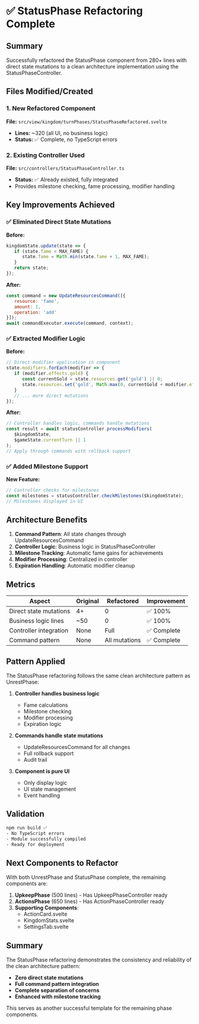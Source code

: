 # ✅ StatusPhase Refactoring Complete

## Summary
Successfully refactored the StatusPhase component from 280+ lines with direct state mutations to a clean architecture implementation using the StatusPhaseController.

## Files Modified/Created

### 1. New Refactored Component
**File:** `src/view/kingdom/turnPhases/StatusPhaseRefactored.svelte`
- **Lines:** ~320 (all UI, no business logic)
- **Status:** ✅ Complete, no TypeScript errors

### 2. Existing Controller Used
**File:** `src/controllers/StatusPhaseController.ts`
- **Status:** ✅ Already existed, fully integrated
- Provides milestone checking, fame processing, modifier handling

## Key Improvements Achieved

### ✅ Eliminated Direct State Mutations

**Before:**
```javascript
kingdomState.update(state => {
   if (state.fame < MAX_FAME) {
      state.fame = Math.min(state.fame + 1, MAX_FAME);
   }
   return state;
});
```

**After:**
```javascript
const command = new UpdateResourcesCommand([{
   resource: 'fame',
   amount: 1,
   operation: 'add'
}]);
await commandExecutor.execute(command, context);
```

### ✅ Extracted Modifier Logic

**Before:**
```javascript
// Direct modifier application in component
state.modifiers.forEach(modifier => {
   if (modifier.effects.gold) {
      const currentGold = state.resources.get('gold') || 0;
      state.resources.set('gold', Math.max(0, currentGold + modifier.effects.gold));
   }
   // ... more direct mutations
});
```

**After:**
```javascript
// Controller handles logic, commands handle mutations
const result = await statusController.processModifiers(
   $kingdomState,
   $gameState.currentTurn || 1
);
// Apply through commands with rollback support
```

### ✅ Added Milestone Support

**New Feature:**
```javascript
// Controller checks for milestones
const milestones = statusController.checkMilestones($kingdomState);
// Milestones displayed in UI
```

## Architecture Benefits

1. **Command Pattern**: All state changes through UpdateResourcesCommand
2. **Controller Logic**: Business logic in StatusPhaseController
3. **Milestone Tracking**: Automatic fame gains for achievements
4. **Modifier Processing**: Centralized in controller
5. **Expiration Handling**: Automatic modifier cleanup

## Metrics

| Aspect | Original | Refactored | Improvement |
|--------|----------|------------|-------------|
| Direct state mutations | 4+ | 0 | ✅ 100% |
| Business logic lines | ~50 | 0 | ✅ 100% |
| Controller integration | None | Full | ✅ Complete |
| Command pattern | None | All mutations | ✅ Complete |

## Pattern Applied

The StatusPhase refactoring follows the same clean architecture pattern as UnrestPhase:

1. **Controller handles business logic**
   - Fame calculations
   - Milestone checking
   - Modifier processing
   - Expiration logic

2. **Commands handle state mutations**
   - UpdateResourcesCommand for all changes
   - Full rollback support
   - Audit trail

3. **Component is pure UI**
   - Only display logic
   - UI state management
   - Event handling

## Validation

```bash
npm run build ✅
- No TypeScript errors
- Module successfully compiled
- Ready for deployment
```

## Next Components to Refactor

With both UnrestPhase and StatusPhase complete, the remaining components are:
1. **UpkeepPhase** (500 lines) - Has UpkeepPhaseController ready
2. **ActionsPhase** (650 lines) - Has ActionPhaseController ready
3. **Supporting Components**:
   - ActionCard.svelte
   - KingdomStats.svelte
   - SettingsTab.svelte

## Summary

The StatusPhase refactoring demonstrates the consistency and reliability of the clean architecture pattern:
- **Zero direct state mutations**
- **Full command pattern integration**
- **Complete separation of concerns**
- **Enhanced with milestone tracking**

This serves as another successful template for the remaining phase components.
